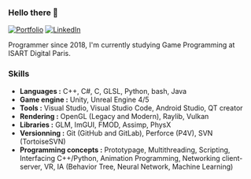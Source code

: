### Hello there 👋

[![Portfolio](https://img.shields.io/badge/%F0%9F%94%97-Portfolio-lightgrey)](https://vincent-devine.github.io/)
[![LinkedIn](https://img.shields.io/badge/Vincent%20DEVINE-0072b1?style=flat&logo=Linkedin)](https://www.linkedin.com/in/vincent-devine/)

Programmer since 2018, I'm currently studying Game Programming at ISART Digital Paris.

### Skills

- **Languages :** C++, C#, C, GLSL, Python, bash, Java
- **Game engine :** Unity, Unreal Engine 4/5
- **Tools :** Visual Studio, Visual Studio Code, Android Studio, QT creator
- **Rendering :** OpenGL (Legacy and Modern), Raylib, Vulkan
- **Libraries :** GLM, ImGUI, FMOD, Assimp, PhysX
- **Versionning :** Git (GitHub and GitLab), Perforce (P4V), SVN (TortoiseSVN)
- **Programming concepts :** Prototypage, Multithreading, Scripting, Interfacing C++/Python, Animation Programming, Networking client-server, VR, IA (Behavior Tree, Neural Network, Machine Learning)
